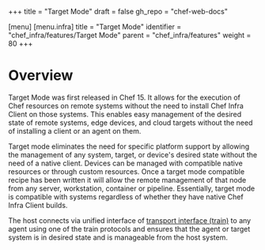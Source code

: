 +++
title = "Target Mode"
draft = false
gh_repo = "chef-web-docs"

[menu]
  [menu.infra]
    title = "Target Mode"
    identifier = "chef_infra/features/Target Mode"
    parent = "chef_infra/features"
    weight = 80
+++

# Overview
Target Mode was first released in Chef 15. It allows for the execution of Chef resources on remote systems without the need to install Chef Infra Client on those systems. This enables easy management of the desired state of remote systems, edge devices, and cloud targets without the need of installing a client or an agent on them.

Target mode eliminates the need for specific platform support by allowing the management of any system, target, or device's desired state without the need of a native client. Devices can be managed with compatible native resources or through custom resources. Once a target mode compatible recipe has been written it will allow the remote management of that node from any server, workstation, container or pipeline. Essentially, target mode is compatible with systems regardless of whether they have native Chef Infra Client builds.

The host connects via unified interface of [transport interface (train)](https://github.com/inspec/train) to any agent using one of the train protocols and ensures that the agent or target system is in desired state and is manageable from the host system.
